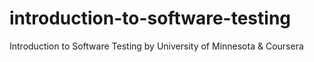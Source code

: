 # introduction-to-software-testing
Introduction to Software Testing by University of Minnesota &amp; Coursera
